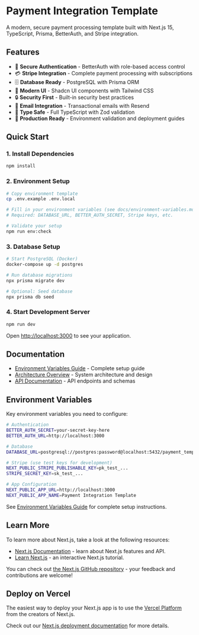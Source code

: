 # Payment Integration Template

A modern, secure payment processing template built with Next.js 15, TypeScript, Prisma, BetterAuth,
and Stripe integration.

## Features

- 🔐 **Secure Authentication** - BetterAuth with role-based access control
- 💳 **Stripe Integration** - Complete payment processing with subscriptions
- 🗄️ **Database Ready** - PostgreSQL with Prisma ORM
- 🎨 **Modern UI** - Shadcn UI components with Tailwind CSS
- 🔒 **Security First** - Built-in security best practices
- 📧 **Email Integration** - Transactional emails with Resend
- 🧪 **Type Safe** - Full TypeScript with Zod validation
- 🚀 **Production Ready** - Environment validation and deployment guides

## Quick Start

### 1. Install Dependencies

```bash
npm install
```

### 2. Environment Setup

```bash
# Copy environment template
cp .env.example .env.local

# Fill in your environment variables (see docs/environment-variables.md)
# Required: DATABASE_URL, BETTER_AUTH_SECRET, Stripe keys, etc.

# Validate your setup
npm run env:check
```

### 3. Database Setup

```bash
# Start PostgreSQL (Docker)
docker-compose up -d postgres

# Run database migrations
npx prisma migrate dev

# Optional: Seed database
npx prisma db seed
```

### 4. Start Development Server

```bash
npm run dev
```

Open [http://localhost:3000](http://localhost:3000) to see your application.

## Documentation

- [Environment Variables Guide](./docs/environment-variables.md) - Complete setup guide
- [Architecture Overview](./architecture_prd/README.md) - System architecture and design
- [API Documentation](./architecture_prd/03_api_specification.md) - API endpoints and schemas

## Environment Variables

Key environment variables you need to configure:

```bash
# Authentication
BETTER_AUTH_SECRET=your-secret-key-here
BETTER_AUTH_URL=http://localhost:3000

# Database
DATABASE_URL=postgresql://postgres:password@localhost:5432/payment_template_dev

# Stripe (use test keys for development)
NEXT_PUBLIC_STRIPE_PUBLISHABLE_KEY=pk_test_...
STRIPE_SECRET_KEY=sk_test_...

# App Configuration
NEXT_PUBLIC_APP_URL=http://localhost:3000
NEXT_PUBLIC_APP_NAME=Payment Integration Template
```

See [Environment Variables Guide](./docs/environment-variables.md) for complete setup instructions.

## Learn More

To learn more about Next.js, take a look at the following resources:

- [Next.js Documentation](https://nextjs.org/docs) - learn about Next.js features and API.
- [Learn Next.js](https://nextjs.org/learn) - an interactive Next.js tutorial.

You can check out [the Next.js GitHub repository](https://github.com/vercel/next.js) - your feedback
and contributions are welcome!

## Deploy on Vercel

The easiest way to deploy your Next.js app is to use the
[Vercel Platform](https://vercel.com/new?utm_medium=default-template&filter=next.js&utm_source=create-next-app&utm_campaign=create-next-app-readme)
from the creators of Next.js.

Check out our
[Next.js deployment documentation](https://nextjs.org/docs/app/building-your-application/deploying)
for more details.
